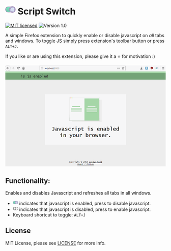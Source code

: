 # <img src="https://raw.githubusercontent.com/JordanMajd/script_switch/master/icons/on.png" width="32" height="32" alt="green switch on"> Script Switch
[![MIT licensed](https://img.shields.io/badge/license-MIT-blue.svg)](/LICENSE) ![Version 1.0](https://img.shields.io/badge/Version-1.0-green.svg)

A simple Firefox extension to quickly enable or disable javascript on _all_ tabs and windows. To toggle JS simply press extension's toolbar button or press `ALT+J`.

If you like or are using this extension, please give it a :star: for motivation :)

![Gif of user disabling and enabling javascript](/script_switch.gif)

## Functionality:

Enables and disables Javascript and refreshes all tabs in all windows. 

- <img src="https://raw.githubusercontent.com/JordanMajd/script_switch/master/icons/on.png" width="16" height="16" alt="green switch on"> indicates that javascript is enabled, press to disable javascript.
- <img src="https://raw.githubusercontent.com/JordanMajd/script_switch/master/icons/off.png" width="16" height="16" alt="grey switch of"> indicates that javascript is disabled, press to enable javascript.
- Keyboard shortcut to toggle: `ALT+J`

## License

MIT License, please see [LICENSE](/LICENSE) for more info.
